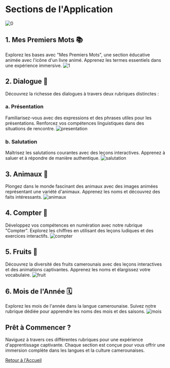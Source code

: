 # Sections de l'Application
![0](https://github.com/noungajo/reenamouna/assets/74459608/f08ddb97-ac73-4aff-ac9c-cc517f6d33cf)

## 1. Mes Premiers Mots 📚

Explorez les bases avec "Mes Premiers Mots", une section éducative animée avec l'icône d'un livre animé. Apprenez les termes essentiels dans une expérience immersive.
![1](https://github.com/noungajo/reenamouna/assets/74459608/982c83f2-a13b-4eee-9367-7c0aec6c54c8)


## 2. Dialogue 💬

Découvrez la richesse des dialogues à travers deux rubriques distinctes :

### a. Présentation
Familiarisez-vous avec des expressions et des phrases utiles pour les présentations. Renforcez vos compétences linguistiques dans des situations de rencontre.
![presentation](https://github.com/noungajo/reenamouna/assets/74459608/81db0863-a47a-4e43-bc2e-ef950b21200f)

### b. Salutation
Maîtrisez les salutations courantes avec des leçons interactives. Apprenez à saluer et à répondre de manière authentique.
![salutation](https://github.com/noungajo/reenamouna/assets/74459608/dc43c76f-1214-4b73-9a8f-1a92bcb76ab4)

## 3. Animaux 🦁

Plongez dans le monde fascinant des animaux avec des images animées représentant une variété d'animaux. Apprenez les noms et découvrez des faits intéressants.
![animaux](https://github.com/noungajo/reenamouna/assets/74459608/55454533-a2fe-4d07-b9c3-216ccdcc7f7f)

## 4. Compter 🔢

Développez vos compétences en numération avec notre rubrique "Compter". Explorez les chiffres en utilisant des leçons ludiques et des exercices interactifs.
![compter](https://github.com/noungajo/reenamouna/assets/74459608/dfaa2146-0793-44a4-9649-b46c3bb5973e)

## 5. Fruits 🍏

Découvrez la diversité des fruits camerounais avec des leçons interactives et des animations captivantes. Apprenez les noms et élargissez votre vocabulaire.
![fruit](https://github.com/noungajo/reenamouna/assets/74459608/3e911c08-6dcc-4bdf-b335-c4b7a1355372)

## 6. Mois de l'Année 🗓️

Explorez les mois de l'année dans la langue camerounaise. Suivez notre rubrique dédiée pour apprendre les noms des mois et des saisons.
![mois](https://github.com/noungajo/reenamouna/assets/74459608/01f0f196-a57a-4221-a330-6f5b6d2adc5b)

## Prêt à Commencer ?

Naviguez à travers ces différentes rubriques pour une expérience d'apprentissage captivante. Chaque section est conçue pour vous offrir une immersion complète dans les langues et la culture camerounaises.

[Retour à l'Accueil](lien_vers_accueil) <!-- Remplacez "lien_vers_accueil" par le lien vers la page d'accueil -->

